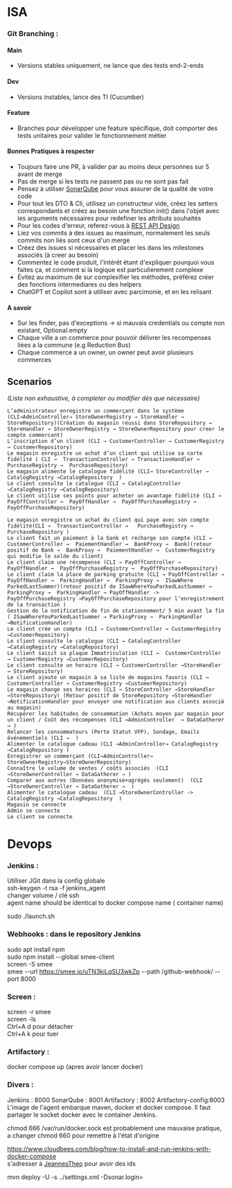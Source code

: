 # ISA

### Git Branching :

#### Main

* Versions stables uniquement, ne lance que des tests end-2-ends

#### Dev

* Versions instables, lance des TI (Cucumber)

#### Feature

* Branches pour développer une feature spécifique, doit comporter des tests unitaires pour valider le fonctionnement
  métier

#### Bonnes Pratiques à respecter

* Toujours faire une PR, à valider par au moins deux personnes sur 5 avant de merge
* Pas de merge si les tests ne passent pas ou ne sont pas fait
* Pensez à utiliser [SonarQube]() pour vous assurer de la qualité de votre code
* Pour tout les DTO & Cli, utilisez un constructeur vide, créez les setters correspondants et créez au besoin une
  fonction init() dans l'objet avec les arguments nécessaires pour redefiner les attributs souhaités
* Pour les codes d'erreur, referez-vous
  à [REST API Design](https://drive.google.com/file/d/1Vv8m1Sub5WFFe2O1NEZPyP88C0muBpUY/view)
* Liez vos commits à des issues au maximum, normalement les seuls commits non liés sont ceux d'un merge
* Créez des issues si nécessaires et placer les dans les milestones associés (à creer au besoin)
* Commentez le code produit, l'intérêt étant d'expliquer pourquoi vous faites ça, et comment si la logique est
  particulierement complexe
* Évitez au maximum de sur complexifier les méthodes, préférez créer des fonctions intermediares ou des helpers
* ChatGPT et Copilot sont à utiliser avec parcimonie, et en les relisant

#### A savoir

* Sur les finder, pas d'exceptions → si mauvais credentials ou compte non existant, Optional.empty
* Chaque ville a un commerce pour pouvoir délivrer les recompenses liées a la commune (e.g Reduction Bus)
* Chaque commerce a un owner, un owner peut avoir plusieurs commerces

## Scenarios

*(Liste non exhaustive, à completer ou modifier dès que nécessaire)*

    L’administrateur enregistre un commerçant dans le système (CLI→AdminController→ StoreOwnerRegistry → StoreHandler → StoreRepository)(Création du magasin réussi dans StoreRepository → StoreHandler → StoreOwnerRegistry → StoreOwnerRepository pour creer le compte commercant)
    L’inscription d’un client (CLI → CustomerController → CustomerRegistry → CustomerRepository)
    Le magasin enregistre un achat d’un client qui utilise sa carte fidélité ( CLI →  TransactionController → TransactionHandler → PurchaseRegistry →  PurchaseRepository)
    Le magasin alimente le catalogue fidélité (CLI→ StoreController → CatalogRegistry →CatalogRepository  )
    Le client consulte le catalogue (CLI → CatalogController →CatalogRegistry →CatalogRepository)
    Le client utilise ses points pour acheter un avantage fidélité (CLI → PayOffController →  PayOffHandler →  PayOffPurchaseRegistry →  PayOffPurchaseRepository)
    
    Le magasin enregistre un achat du client qui paye avec son compte fidélité(CLI →  TransactionController →   PurchaseRegistry →  PurchaseRepository )
    Le client fait un paiement à la bank et recharge son compte (CLI →  CustomerController →  PaiementHandler →  BankProxy →  Bank)(retour positif de Bank →  BankProxy →  PaiementHandler →  CustomerRegistry qui modifie le solde du client)
    Le client claim une récompense (CLI → PayOffController →  PayOffHandler →  PayOffPurchaseRegistry →  PayOffPurchaseRepository)
    Le client claim la place de parking gratuite (CLI → PayOffController →  PayOffHandler →  ParkingHandler →  ParkingProxy →  ISawWhere ParkedLastSummer)(retour positif de ISawWhereYouParkedLastSummer → ParkingProxy →  ParkingHandler → PayOffHandler -> PayOffPurchaseRegistry →PayOffPurchaseRepository pour l’enregistrement de la transaction )
    Gestion de la notification de fin de stationnement/ 5 min avant la fin ( ISawWhereYouParkedLastSummer → ParkingProxy →  ParkingHandler →NotificationHandler)
    Le client crée un compte (CLI → CustomerController → CustomerRegistry →CustomerRepository)
    Le client consulte le catalogue (CLI → CatalogController →CatalogRegistry →CatalogRepository)
    Le client saisit sa plaque Immatriculation (CLI →  CustomerController → CustomerRegistry →CustomerRepository)
    Le client consulte un horaire (CLI → CustomerController →StoreHandler → StoreRepository)
    Le client ajoute un magasin à sa liste de magasins favoris (CLI → CustomerController → CustomerRegistry →CustomerRepository)
    Le magasin change ses horaires (CLI → StoreController →StoreHandler →StoreRepository) (Retour positif de StoreRepository →StoreHandler →NotificationHandler pour envoyer une notification aux clients associé au magasin)
    Récupérer les habitudes de consommation (Achats moyen par magasin pour un client / Coût des récompenses (CLI →AdminController  → DataGatherer → )
    Relancer les consommateurs (Perte Statut VFP), Sondage, Emails événementiels (CLI →  )
    Alimenter le catalogue cadeau (CLI →AdminController→ CatalogRegistry →CatalogRepository )
    Enregistrer un commerçant (CLI→AdminController→ StoreOwnerRegistry→StoreOwnerRepository)
    Connaître le volume de ventes / coûts associés  (CLI →StoreOwnerController → DataGatherer → )
    Comparer aux autres (Données anonymisé+agrégés seulement)  (CLI →StoreOwnerController → DataGatherer →  )
    Alimenter le catalogue cadeau  (CLI →StoreOwnerController -> CatalogRegistry →CatalogRepository  )
    Magasin se connecte
    Admin se connecte
    Le client se connecte

# Devops

### Jenkins :

Utiliser JGit dans la config globale  
ssh-keygen -t rsa -f jenkins_agent  
changer volume / clé ssh  
agent name should be identical to docker compose name (
container name)

sudo ./launch.sh

### Webhooks : dans le repository Jenkins

sudo apt install npm  
sudo npm install --global smee-client  
screen -S smee  
smee --url https://smee.io/uTN3kiLqSU3wkZp --path /github-webhook/ --port 8000

### Screen :

screen -r smee  
screen -ls  
Ctrl+A d pour détacher  
Ctrl+A k pour tuer

### Artifactory :

docker compose up (apres avoir lancer docker)

### Divers :

Jenkins : 8000
SonarQube : 8001
Artifactory : 8002
Artifactory-config:8003
L'image de l'agent embarque maven, docker et docker compose. Il faut partager le socket docker avec le container
Jenkins.

chmod 666 /var/run/docker.sock est probablement une mauvaise pratique, a changer
chmod 660 pour remettre à l'état d'origine

https://www.cloudbees.com/blog/how-to-install-and-run-jenkins-with-docker-compose   
s'adresser à [JeannesTheo](https://github.com/JeannesTheo) pour avoir des ids

mvn deploy -U -s ../settings.xml -Dsonar.login=